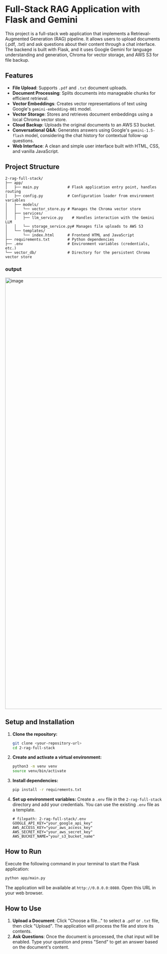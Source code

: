 # Full-Stack RAG Application with Flask and Gemini

This project is a full-stack web application that implements a Retrieval-Augmented Generation (RAG) pipeline. It allows users to upload documents (.pdf, .txt) and ask questions about their content through a chat interface. The backend is built with Flask, and it uses Google Gemini for language understanding and generation, Chroma for vector storage, and AWS S3 for file backup.

## Features

-   **File Upload**: Supports `.pdf` and `.txt` document uploads.
-   **Document Processing**: Splits documents into manageable chunks for efficient retrieval.
-   **Vector Embeddings**: Creates vector representations of text using Google's `gemini-embedding-001` model.
-   **Vector Storage**: Stores and retrieves document embeddings using a local Chroma vector store.
-   **Cloud Backup**: Uploads the original documents to an AWS S3 bucket.
-   **Conversational Q&A**: Generates answers using Google's `gemini-1.5-flash` model, considering the chat history for contextual follow-up questions.
-   **Web Interface**: A clean and simple user interface built with HTML, CSS, and vanilla JavaScript.

## Project Structure

```
2-rag-full-stack/
├── app/
│   ├── main.py             # Flask application entry point, handles routing
│   ├── config.py           # Configuration loader from environment variables
│   ├── models/
│   │   └── vector_store.py # Manages the Chroma vector store
│   ├── services/
│   │   ├── llm_service.py    # Handles interaction with the Gemini LLM
│   │   └── storage_service.py# Manages file uploads to AWS S3
│   └── templates/
│       └── index.html      # Frontend HTML and JavaScript
├── requirements.txt        # Python dependencies
├── .env                    # Environment variables (credentials, etc.)
└── vector_db/              # Directory for the persistent Chroma vector store
```

### output

<img width="1574" height="1386" alt="image" src="https://github.com/user-attachments/assets/b2d3c1ce-99c8-4576-82ec-02a8e3531e26" />

## Setup and Installation

1.  **Clone the repository:**
    ```bash
    git clone <your-repository-url>
    cd 2-rag-full-stack
    ```

2.  **Create and activate a virtual environment:**
    ```bash
    python3 -m venv venv
    source venv/bin/activate
    ```

3.  **Install dependencies:**
    ```bash
    pip install -r requirements.txt
    ```

4.  **Set up environment variables:**
    Create a `.env` file in the `2-rag-full-stack` directory and add your credentials. You can use the existing `.env` file as a template.
    ```env
    # filepath: 2-rag-full-stack/.env
    GOOGLE_API_KEY="your_google_api_key"
    AWS_ACCESS_KEY="your_aws_access_key"
    AWS_SECRET_KEY="your_aws_secret_key"
    AWS_BUCKET_NAME="your_s3_bucket_name"
    ```

## How to Run

Execute the following command in your terminal to start the Flask application:

```bash
python app/main.py
```

The application will be available at `http://0.0.0.0:8080`. Open this URL in your web browser.

## How to Use

1.  **Upload a Document**: Click "Choose a file..." to select a `.pdf` or `.txt` file, then click "Upload". The application will process the file and store its contents.
2.  **Ask Questions**: Once the document is processed, the chat input will be enabled. Type your question and press "Send" to get an answer based on the document's content.